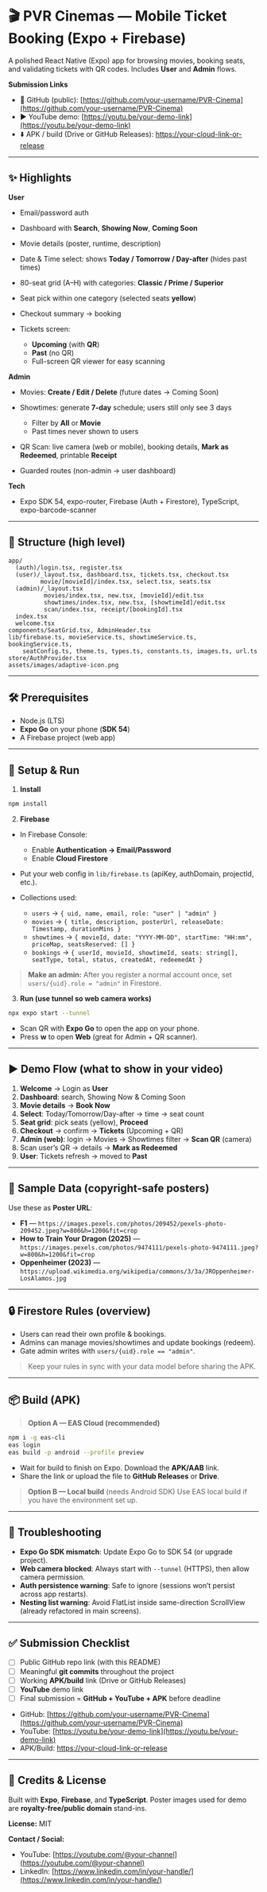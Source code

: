 # 🎬 PVR Cinemas — Mobile Ticket Booking (Expo + Firebase)

A polished React Native (Expo) app for browsing movies, booking seats, and validating tickets with QR codes. Includes **User** and **Admin** flows.

**Submission Links**

* 🔗 GitHub (public): [https://github.com/your-username/PVR-Cinema](https://github.com/your-username/PVR-Cinema)
* ▶️ YouTube demo: [https://youtu.be/your-demo-link](https://youtu.be/your-demo-link)
* ⬇️ APK / build (Drive or GitHub Releases): [https://your-cloud-link-or-release](https://your-cloud-link-or-release)

---

## ✨ Highlights

**User**

* Email/password auth
* Dashboard with **Search**, **Showing Now**, **Coming Soon**
* Movie details (poster, runtime, description)
* Date & Time select: shows **Today / Tomorrow / Day-after** (hides past times)
* 80-seat grid (A–H) with categories: **Classic / Prime / Superior**
* Seat pick within one category (selected seats **yellow**)
* Checkout summary → booking
* Tickets screen:

  * **Upcoming** (with **QR**)
  * **Past** (no QR)
  * Full-screen QR viewer for easy scanning

**Admin**

* Movies: **Create / Edit / Delete** (future dates → Coming Soon)
* Showtimes: generate **7-day** schedule; users still only see 3 days

  * Filter by **All** or **Movie**
  * Past times never shown to users
* QR Scan: live camera (web or mobile), booking details, **Mark as Redeemed**, printable **Receipt**
* Guarded routes (non-admin → user dashboard)

**Tech**

* Expo SDK 54, expo-router, Firebase (Auth + Firestore), TypeScript, expo-barcode-scanner

---

## 📂 Structure (high level)

```
app/
  (auth)/login.tsx, register.tsx
  (user)/_layout.tsx, dashboard.tsx, tickets.tsx, checkout.tsx
         movie/[movieId]/index.tsx, select.tsx, seats.tsx
  (admin)/_layout.tsx
          movies/index.tsx, new.tsx, [movieId]/edit.tsx
          showtimes/index.tsx, new.tsx, [showtimeId]/edit.tsx
          scan/index.tsx, receipt/[bookingId].tsx
  index.tsx
  welcome.tsx
components/SeatGrid.tsx, AdminHeader.tsx
lib/firebase.ts, movieService.ts, showtimeService.ts, bookingService.ts,
    seatConfig.ts, theme.ts, types.ts, constants.ts, images.ts, url.ts
store/AuthProvider.tsx
assets/images/adaptive-icon.png
```

---

## 🛠 Prerequisites

* Node.js (LTS)
* **Expo Go** on your phone (**SDK 54**)
* A Firebase project (web app)

---

## 🚀 Setup & Run

1. **Install**

```bash
npm install
```

2. **Firebase**

* In Firebase Console:

  * Enable **Authentication → Email/Password**
  * Enable **Cloud Firestore**
* Put your web config in `lib/firebase.ts` (apiKey, authDomain, projectId, etc.).
* Collections used:

  * `users` → `{ uid, name, email, role: "user" | "admin" }`
  * `movies` → `{ title, description, posterUrl, releaseDate: Timestamp, durationMins }`
  * `showtimes` → `{ movieId, date: "YYYY-MM-DD", startTime: "HH:mm", priceMap, seatsReserved: [] }`
  * `bookings` → `{ userId, movieId, showtimeId, seats: string[], seatType, total, status, createdAt, redeemedAt }`

> **Make an admin:** After you register a normal account once, set `users/{uid}.role = "admin"` in Firestore.

3. **Run (use tunnel so web camera works)**

```bash
npx expo start --tunnel
```

* Scan QR with **Expo Go** to open the app on your phone.
* Press **w** to open **Web** (great for Admin + QR scanner).

---

## ▶️ Demo Flow (what to show in your video)

1. **Welcome** → Login as **User**
2. **Dashboard**: search, Showing Now & Coming Soon
3. **Movie details** → **Book Now**
4. **Select**: Today/Tomorrow/Day-after → time → seat count
5. **Seat grid**: pick seats (yellow), **Proceed**
6. **Checkout** → confirm → **Tickets** (Upcoming + QR)
7. **Admin (web)**: login → Movies → Showtimes filter → **Scan QR** (camera)
8. Scan user’s QR → details → **Mark as Redeemed**
9. **User**: Tickets refresh → moved to **Past**

---

## 🧪 Sample Data (copyright-safe posters)

Use these as **Poster URL**:

* **F1** — `https://images.pexels.com/photos/209452/pexels-photo-209452.jpeg?w=800&h=1200&fit=crop`
* **How to Train Your Dragon (2025)** — `https://images.pexels.com/photos/9474111/pexels-photo-9474111.jpeg?w=800&h=1200&fit=crop`
* **Oppenheimer (2023)** — `https://upload.wikimedia.org/wikipedia/commons/3/3a/JROppenheimer-LosAlamos.jpg`

---

## 🔒 Firestore Rules (overview)

* Users can read their own profile & bookings.
* Admins can manage movies/showtimes and update bookings (redeem).
* Gate admin writes with `users/{uid}.role == "admin"`.

> Keep your rules in sync with your data model before sharing the APK.

---

## 📦 Build (APK)

> **Option A — EAS Cloud (recommended)**

```bash
npm i -g eas-cli
eas login
eas build -p android --profile preview
```

* Wait for build to finish on Expo. Download the **APK/AAB** link.
* Share the link or upload the file to **GitHub Releases** or **Drive**.

> **Option B — Local build** (needs Android SDK)
> Use EAS local build if you have the environment set up.

---

## 🧩 Troubleshooting

* **Expo Go SDK mismatch**: Update Expo Go to SDK 54 (or upgrade project).
* **Web camera blocked**: Always start with `--tunnel` (HTTPS), then allow camera permission.
* **Auth persistence warning**: Safe to ignore (sessions won’t persist across app restarts).
* **Nesting list warning**: Avoid FlatList inside same-direction ScrollView (already refactored in main screens).

---

## ✅ Submission Checklist

* [ ] Public GitHub repo link (with this README)
* [ ] Meaningful **git commits** throughout the project
* [ ] Working **APK/build** link (Drive or GitHub Releases)
* [ ] **YouTube** demo link
* [ ] Final submission = **GitHub + YouTube + APK** before deadline

* GitHub: [https://github.com/your-username/PVR-Cinema](https://github.com/your-username/PVR-Cinema)
* YouTube: [https://youtu.be/your-demo-link](https://youtu.be/your-demo-link)
* APK/Build: [https://your-cloud-link-or-release](https://your-cloud-link-or-release)

---

## 🙌 Credits & License

Built with **Expo**, **Firebase**, and **TypeScript**.
Poster images used for demo are **royalty-free/public domain** stand-ins.

**License:** MIT

**Contact / Social:**

* YouTube: [https://youtube.com/@your-channel](https://youtube.com/@your-channel)
* LinkedIn: [https://www.linkedin.com/in/your-handle/](https://www.linkedin.com/in/your-handle/)
